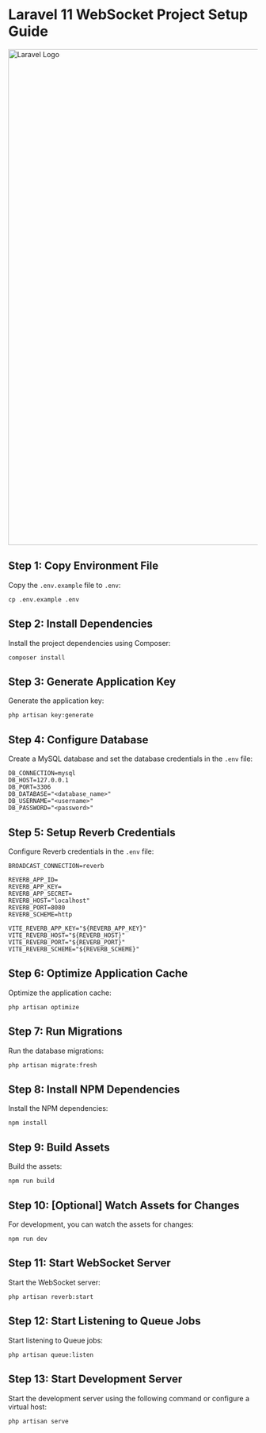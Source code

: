 <!DOCTYPE html>
<html lang="en">
<head>
    <meta charset="UTF-8">
    <meta name="viewport" content="width=device-width, initial-scale=1.0">
</head>
<body>

<h1>Laravel 11 WebSocket Project Setup Guide</h1>

<img src="https://github.com/daxx5020/laravel-reverb-websocket/assets/121967015/c454c22f-d439-4dd4-b952-fbda2abbef20" alt="Laravel Logo" style="width: 1000px; height: auto;">

<h2>Step 1: Copy Environment File</h2>

<p>Copy the <code>.env.example</code> file to <code>.env</code>:</p>

<pre><code>cp .env.example .env</code></pre>

<h2>Step 2: Install Dependencies</h2>

<p>Install the project dependencies using Composer:</p>

<pre><code>composer install</code></pre>

<h2>Step 3: Generate Application Key</h2>

<p>Generate the application key:</p>

<pre><code>php artisan key:generate</code></pre>

<h2>Step 4: Configure Database</h2>

<p>Create a MySQL database and set the database credentials in the <code>.env</code> file:</p>

<pre><code>DB_CONNECTION=mysql
DB_HOST=127.0.0.1
DB_PORT=3306
DB_DATABASE="&lt;database_name&gt;"
DB_USERNAME="&lt;username&gt;"
DB_PASSWORD="&lt;password&gt;"</code></pre>

<h2>Step 5: Setup Reverb Credentials</h2>

<p>Configure Reverb credentials in the <code>.env</code> file:</p>

<pre><code>BROADCAST_CONNECTION=reverb

REVERB_APP_ID=
REVERB_APP_KEY=
REVERB_APP_SECRET=
REVERB_HOST="localhost"
REVERB_PORT=8080
REVERB_SCHEME=http

VITE_REVERB_APP_KEY="${REVERB_APP_KEY}"
VITE_REVERB_HOST="${REVERB_HOST}"
VITE_REVERB_PORT="${REVERB_PORT}"
VITE_REVERB_SCHEME="${REVERB_SCHEME}"</code></pre>

<h2>Step 6: Optimize Application Cache</h2>

<p>Optimize the application cache:</p>

<pre><code>php artisan optimize</code></pre>

<h2>Step 7: Run Migrations</h2>

<p>Run the database migrations:</p>

<pre><code>php artisan migrate:fresh</code></pre>

<h2>Step 8: Install NPM Dependencies</h2>

<p>Install the NPM dependencies:</p>

<pre><code>npm install</code></pre>

<h2>Step 9: Build Assets</h2>

<p>Build the assets:</p>

<pre><code>npm run build</code></pre>

<h2>Step 10: [Optional] Watch Assets for Changes</h2>

<p>For development, you can watch the assets for changes:</p>

<pre><code>npm run dev</code></pre>

<h2>Step 11: Start WebSocket Server</h2>

<p>Start the WebSocket server:</p>

<pre><code>php artisan reverb:start</code></pre>

<h2>Step 12: Start Listening to Queue Jobs</h2>

<p>Start listening to Queue jobs:</p>

<pre><code>php artisan queue:listen</code></pre>

<h2>Step 13: Start Development Server</h2>

<p>Start the development server using the following command or configure a virtual host:</p>

<pre><code>php artisan serve</code></pre>

</body>
</html>
